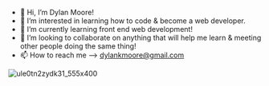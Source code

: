 - 👋 Hi, I’m Dylan Moore!
- 👀 I’m interested in learning how to code & become a web developer.
- 🌱 I’m currently learning front end web development!
- 💞️ I’m looking to collaborate on anything that will help me learn & meeting other people doing the same thing!
- 📫 How to reach me --> dylankmoore@gmail.com

 ![ule0tn2zydk31_555x400](https://github.com/dylankmoore/LAB-pet-adoption/assets/134669892/d0c42269-6399-4b46-9f34-42780246241a)
<!---
dylankmoore/dylankmoore is a ✨ special ✨ repository because its `README.md` (this file) appears on your GitHub profile.
You can click the Preview link to take a look at your changes.
--->
